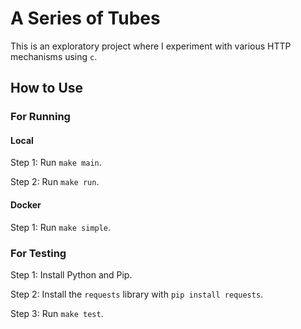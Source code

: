 # A Series of Tubes

This is an exploratory project where I experiment with various HTTP mechanisms using `c`.

## How to Use

### For Running

#### Local

Step 1: Run `make main`.

Step 2: Run `make run`.

#### Docker

Step 1: Run `make simple`.

### For Testing

Step 1: Install Python and Pip.

Step 2: Install the `requests` library with `pip install requests`.

Step 3: Run `make test`.
